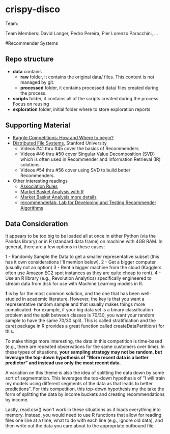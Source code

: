 # crispy-disco
Team: <TBD>

Team Members:
David Langer, Pedro Pereira, Pier Lorenzo Paracchini, ...

#Recommender Systems

## Repo structure

* __data__ contains
    * __raw__ folder, it contains the original data/ files. This content is not managed by git.
    * __processed__ folder, it contains processed data/ files created during the process.
* __scripts__ folder, it contains all of the scripts created during the process. Focus on reusing
* __exploration__ folder, initial folder where to store exploration reports

## Supporting Material

* [Kaggle Competitions: How and Where to begin?](https://www.analyticsvidhya.com/blog/2015/06/start-journey-kaggle/)
* [Distributed File Systems](https://www.youtube.com/watch?v=xoA5v9AO7S0&list=PLLssT5z_DsK9JDLcT8T62VtzwyW9LNepV), Stanford University
  * Videos #41 thru #45 cover the basics of Recommenders
  * Videos #46 thru #50 cover Singular Value Decomposition (SVD) which is often used in Recommender and Information Retrieval (IR) solutions.
  * Videos #54 thru #56 cover using SVD to build better Recommenders.
* Other interesting readings
    * [Association Rules](http://www.rdatamining.com/examples/association-rules)
    * [Market Basket Analysis with R](http://www.salemmarafi.com/code/market-basket-analysis-with-r/)
    * [Market Basket Analysis more details](http://snowplowanalytics.com/guides/recipes/catalog-analytics/market-basket-analysis-identifying-products-that-sell-well-together.html)
    * [recommenderlab: Lab for Developing and Testing Recommender Algorithms](https://cran.r-project.org/web/packages/recommenderlab/index.html)

## Data Consideration

It appears to be too big to be loaded all at once in either Python (via the Pandas library) or in R (standard data frame) on machine with 4GB RAM. In general, there are a few options in these cases:

1 - Randomly Sample the Data to get a smaller representative subset (this has it own considerations I'll mention below).
2 - Get a bigger computer (usually not an option) 
3 - Rent a bigger machine from the cloud (Kagglers often use Amazon EC2 spot instances as they are quite cheap to rent).
4 - Use an R library (e.g., Revolution Analytics) specifically engineered to stream data from disk for use with Machine Learning models in R.

__1__ is by far the most common solution, and the one that has been well-studied in academic literature. However, the key is that you want a representative random sample and that usually makes things more complicated. For example, if your big data set is a binary classification problem and the split between classes is 70/30, you want your random sample to have the same 70/30 split. This is called stratification and the caret package in R provides a great function called createDataPartition() for this.

To make things more interesting, the data in this competition is time-based (e.g., there are repeated observations for the same customers over time). In these types of situations, __your sampling strategy may not be random, but leverage the top-down hypothesis of "More recent data is a better predictor" and instead use only the most recent data__.

A variation on this theme is also the idea of splitting the data down by some sort of segmentation. This leverages the top-down hypothesis of "I will train my models using different segments of the data as that leads to better predictions". For this competition, this top-down hypothesis my the take the form of splitting the data by income buckets and creating recommendations by income.

Lastly, read.csv() won't work in these situations as it loads everything into memory. Instead, you would need to use R functions that allow for reading files one line at a time, what to do with each line (e.g., ignore old data), and then write out the data you care about to the appropriate outbound file.

